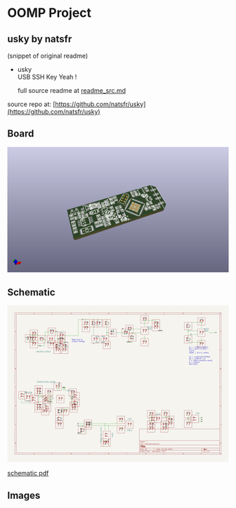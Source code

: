 # OOMP Project  
## usky  by natsfr  
  
(snippet of original readme)  
  
- usky  
USB SSH Key Yeah !  
  
  full source readme at [readme_src.md](readme_src.md)  
  
source repo at: [https://github.com/natsfr/usky](https://github.com/natsfr/usky)  
## Board  
  
[![working_3d.png](working_3d_600.png)](working_3d.png)  
## Schematic  
  
[![working_schematic.png](working_schematic_600.png)](working_schematic.png)  
  
[schematic pdf](working_schematic.pdf)  
## Images  

